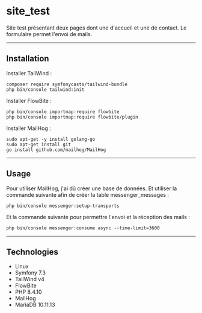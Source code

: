 # site_test

Site test présentant deux pages dont une d'accueil et une de contact.
Le formulaire permet l'envoi de mails. 

---

## Installation

Installer TailWind : 
```
composer require symfonycasts/tailwind-bundle
php bin/console tailwind:init
```

Installer FlowBite :
```
php bin/console importmap:require flowbite
php bin/console importmap:require flowbite/plugin
```

Installer MailHog :
```
sudo apt-get -y install golang-go
sudo apt-get install git
go install github.com/mailhog/MailHog
```


---

## Usage

Pour utiliser MailHog, j'ai dû créer une base de données.
Et utiliser la commande suivante afin de créer la table messenger_messages :

```
php bin/console messenger:setup-transports
```

Et la commande suivante pour permettre l'envoi et la réception des mails :

```
php bin/console messenger:consume async --time-limit=3600
```

---

## Technologies

- Linux
- Symfony 7.3
- TailWind v4
- FlowBite
- PHP 8.4.10
- MailHog
- MariaDB 10.11.13
